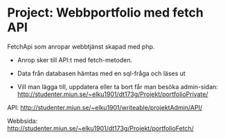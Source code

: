 # Project: Webbportfolio med fetch API


FetchApi som anropar webbtjänst skapad med php. 

- Anrop sker till API:t med fetch-metoden. 
- Data från databasen hämtas med en sql-fråga och läses ut 

- Vill man lägga till, uppdatera eller ta bort får man besöka admin-sidan:
http://studenter.miun.se/~elku1901/dt173g/Projekt/portfolioPrivate/


API: 
http://studenter.miun.se/~elku1901/writeable/projektAdmin/API/

Webbsida: 
http://studenter.miun.se/~elku1901/dt173g/Projekt/portfolioFetch/


